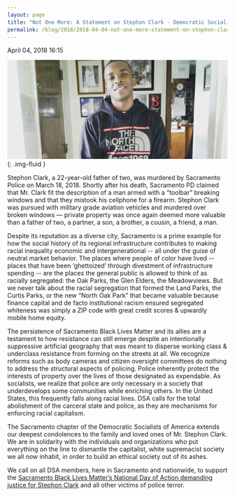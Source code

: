 ```yaml
---
layout: page
title: "Not One More: A Statement on Stephon Clark - Democratic Socialists of America, Sacramento"
permalink: /blog/2018/2018-04-04-not-one-more-statement-on-stephon-clark/
---
```

April 04, 2018 16:15

![](/assets/images/sacramentodsa_pages_235_attachments_original_1522858467_clarkseo.jpg){: .img-fluid }

Stephon Clark, a 22-year-old father of two, was murdered by Sacramento Police on March 18, 2018. Shortly after his death, Sacramento PD claimed that Mr. Clark fit the description of a man armed with a “toolbar” breaking windows and that they mistook his cellphone for a firearm. Stephon Clark was pursued with military grade aviation vehicles and murdered over broken windows — private property was once again deemed more valuable than a father of two, a partner, a son, a brother, a cousin, a friend, a man.

Despite its reputation as a diverse city, Sacramento is a prime example for how the social history of its regional infrastructure contributes to making racial inequality economic and intergenerational -- all under the guise of neutral market behavior. The places where people of color have lived -- places that have been ‘ghettoized’ through divestment of infrastructure spending -- are the places the general public is allowed to think of as racially segregated: the Oak Parks, the Glen Elders, the Meadowviews. But we never talk about the racial segregation that formed the Land Parks, the Curtis Parks, or the new “North Oak Park” that became valuable because finance capital and de facto institutional racism ensured segregated whiteness was simply a ZIP code with great credit scores & upwardly mobile home equity.

The persistence of Sacramento Black Lives Matter and its allies are a testament to how resistance can still emerge despite an intentionally suppressive artificial geography that was meant to disperse working class & underclass resistance from forming on the streets at all. We recognize reforms such as body cameras and citizen oversight committees do nothing to address the structural aspects of policing. Police inherently protect the interests of property over the lives of those designated as expendable. As socialists, we realize that police are only necessary in a society that underdevelops some communities while enriching others. In the United States, this frequently falls along racial lines. DSA calls for the total abolishment of the carceral state and police, as they are mechanisms for enforcing racial capitalism.  


The Sacramento chapter of the Democratic Socialists of America extends our deepest condolences to the family and loved ones of Mr. Stephon Clark. We are in solidarity with the individuals and organizations who put everything on the line to dismantle the capitalist, white supremacist society we all now inhabit, in order to build an ethical society out of its ashes.

We call on all DSA members, here in Sacramento and nationwide, to support the [Sacramento Black Lives Matter’s National Day of Action demanding justice for Stephon Clark](https://www.facebook.com/events/2045660062325413/) and all other victims of police terror.
